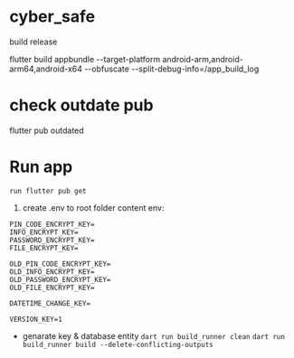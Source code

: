 # cyber_safe

build release

flutter build appbundle --target-platform android-arm,android-arm64,android-x64 --obfuscate --split-debug-info=/app_build_log

# check outdate pub

flutter pub outdated

# Run app

`run flutter pub get`

1. create .env to root folder
  content env:

  ```env
  PIN_CODE_ENCRYPT_KEY=
  INFO_ENCRYPT_KEY=
  PASSWORD_ENCRYPT_KEY=
  FILE_ENCRYPT_KEY=

  OLD_PIN_CODE_ENCRYPT_KEY=
  OLD_INFO_ENCRYPT_KEY=
  OLD_PASSWORD_ENCRYPT_KEY=
  OLD_FILE_ENCRYPT_KEY=

  DATETIME_CHANGE_KEY=

  VERSION_KEY=1
  ```

- genarate key & database entity
`dart run build_runner clean`
`dart run build_runner build --delete-conflicting-outputs`
